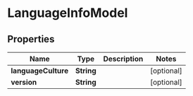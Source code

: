# LanguageInfoModel

## Properties
Name | Type | Description | Notes
------------ | ------------- | ------------- | -------------
**languageCulture** | **String** |  |  [optional]
**version** | **String** |  |  [optional]
